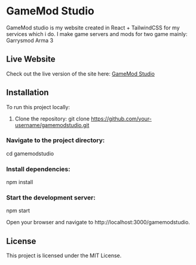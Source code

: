 # GameMod Studio

GameMod studio is my website created in React + TailwindCSS for my services which i do. I make game servers and mods for two game mainly:
Garrysmod
Arma 3

## Live Website

Check out the live version of the site here: [GameMod Studio](https://gamemodstudio.github.io/gamemodstudio/)

## Installation

To run this project locally:

1. Clone the repository:
   git clone https://github.com/your-username/gamemodstudio.git

### Navigate to the project directory:
cd gamemodstudio

### Install dependencies:
npm install

### Start the development server:
npm start

Open your browser and navigate to http://localhost:3000/gamemodstudio.

## License
This project is licensed under the MIT License.
